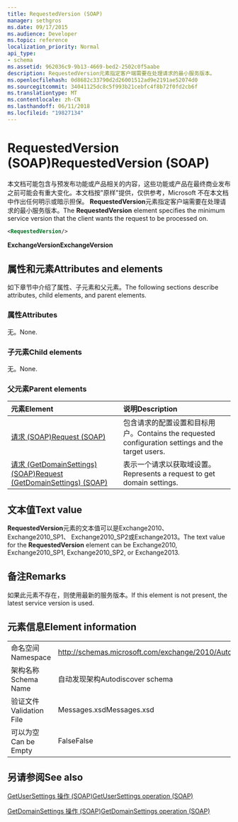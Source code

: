 ```yaml
---
title: RequestedVersion (SOAP)
manager: sethgros
ms.date: 09/17/2015
ms.audience: Developer
ms.topic: reference
localization_priority: Normal
api_type:
- schema
ms.assetid: 962036c9-9b13-4669-bed2-2502c0f5aabe
description: RequestedVersion元素指定客户端需要在处理请求的最小服务版本。
ms.openlocfilehash: 0d8682c33790d2d26001512ad9e2191ae52074d0
ms.sourcegitcommit: 34041125dc8c5f993b21cebfc4f8b72f0fd2cb6f
ms.translationtype: MT
ms.contentlocale: zh-CN
ms.lasthandoff: 06/11/2018
ms.locfileid: "19827134"
---
```

# <a name="requestedversion-soap"></a><span data-ttu-id="83fda-103">RequestedVersion (SOAP)</span><span class="sxs-lookup"><span data-stu-id="83fda-103">RequestedVersion (SOAP)</span></span>

<span data-ttu-id="83fda-104">本文档可能包含与预发布功能或产品相关的内容，这些功能或产品在最终商业发布之前可能会有重大变化。本文档按"原样"提供，仅供参考，Microsoft 不在本文档中作出任何明示或暗示担保。 **RequestedVersion**元素指定客户端需要在处理请求的最小服务版本。</span><span class="sxs-lookup"><span data-stu-id="83fda-104">The **RequestedVersion** element specifies the minimum service version that the client wants the request to be processed on.</span></span> 
  
```XML
<RequestedVersion/>
```

 <span data-ttu-id="83fda-105">**ExchangeVersion**</span><span class="sxs-lookup"><span data-stu-id="83fda-105">**ExchangeVersion**</span></span>
## <a name="attributes-and-elements"></a><span data-ttu-id="83fda-106">属性和元素</span><span class="sxs-lookup"><span data-stu-id="83fda-106">Attributes and elements</span></span>

<span data-ttu-id="83fda-107">如下章节中介绍了属性、子元素和父元素。</span><span class="sxs-lookup"><span data-stu-id="83fda-107">The following sections describe attributes, child elements, and parent elements.</span></span>
  
### <a name="attributes"></a><span data-ttu-id="83fda-108">属性</span><span class="sxs-lookup"><span data-stu-id="83fda-108">Attributes</span></span>

<span data-ttu-id="83fda-109">无。</span><span class="sxs-lookup"><span data-stu-id="83fda-109">None.</span></span>
  
### <a name="child-elements"></a><span data-ttu-id="83fda-110">子元素</span><span class="sxs-lookup"><span data-stu-id="83fda-110">Child elements</span></span>

<span data-ttu-id="83fda-111">无。</span><span class="sxs-lookup"><span data-stu-id="83fda-111">None.</span></span>
  
### <a name="parent-elements"></a><span data-ttu-id="83fda-112">父元素</span><span class="sxs-lookup"><span data-stu-id="83fda-112">Parent elements</span></span>

|<span data-ttu-id="83fda-113">**元素**</span><span class="sxs-lookup"><span data-stu-id="83fda-113">**Element**</span></span>|<span data-ttu-id="83fda-114">**说明**</span><span class="sxs-lookup"><span data-stu-id="83fda-114">**Description**</span></span>|
|:-----|:-----|
|[<span data-ttu-id="83fda-115">请求 (SOAP)</span><span class="sxs-lookup"><span data-stu-id="83fda-115">Request (SOAP)</span></span>](request-soap.md) <br/> |<span data-ttu-id="83fda-116">包含请求的配置设置和目标用户。</span><span class="sxs-lookup"><span data-stu-id="83fda-116">Contains the requested configuration settings and the target users.</span></span>  <br/> |
|[<span data-ttu-id="83fda-117">请求 (GetDomainSettings) (SOAP)</span><span class="sxs-lookup"><span data-stu-id="83fda-117">Request (GetDomainSettings) (SOAP)</span></span>](request-getdomainsettingssoap.md) <br/> |<span data-ttu-id="83fda-118">表示一个请求以获取域设置。</span><span class="sxs-lookup"><span data-stu-id="83fda-118">Represents a request to get domain settings.</span></span>  <br/> |
   
## <a name="text-value"></a><span data-ttu-id="83fda-119">文本值</span><span class="sxs-lookup"><span data-stu-id="83fda-119">Text value</span></span>

<span data-ttu-id="83fda-120">**RequestedVersion**元素的文本值可以是Exchange2010、 Exchange2010_SP1、 Exchange2010_SP2或Exchange2013。</span><span class="sxs-lookup"><span data-stu-id="83fda-120">The text value for the **RequestedVersion** element can be Exchange2010, Exchange2010_SP1, Exchange2010_SP2, or Exchange2013.</span></span>
  
## <a name="remarks"></a><span data-ttu-id="83fda-121">备注</span><span class="sxs-lookup"><span data-stu-id="83fda-121">Remarks</span></span>

<span data-ttu-id="83fda-122">如果此元素不存在，则使用最新的服务版本。</span><span class="sxs-lookup"><span data-stu-id="83fda-122">If this element is not present, the latest service version is used.</span></span>
  
## <a name="element-information"></a><span data-ttu-id="83fda-123">元素信息</span><span class="sxs-lookup"><span data-stu-id="83fda-123">Element information</span></span>

|||
|:-----|:-----|
|<span data-ttu-id="83fda-124">命名空间</span><span class="sxs-lookup"><span data-stu-id="83fda-124">Namespace</span></span>  <br/> |http://schemas.microsoft.com/exchange/2010/Autodiscover  <br/> |
|<span data-ttu-id="83fda-125">架构名称</span><span class="sxs-lookup"><span data-stu-id="83fda-125">Schema Name</span></span>  <br/> |<span data-ttu-id="83fda-126">自动发现架构</span><span class="sxs-lookup"><span data-stu-id="83fda-126">Autodiscover schema</span></span>  <br/> |
|<span data-ttu-id="83fda-127">验证文件</span><span class="sxs-lookup"><span data-stu-id="83fda-127">Validation File</span></span>  <br/> |<span data-ttu-id="83fda-128">Messages.xsd</span><span class="sxs-lookup"><span data-stu-id="83fda-128">Messages.xsd</span></span>  <br/> |
|<span data-ttu-id="83fda-129">可以为空</span><span class="sxs-lookup"><span data-stu-id="83fda-129">Can be Empty</span></span>  <br/> |<span data-ttu-id="83fda-130">False</span><span class="sxs-lookup"><span data-stu-id="83fda-130">False</span></span>  <br/> |
   
## <a name="see-also"></a><span data-ttu-id="83fda-131">另请参阅</span><span class="sxs-lookup"><span data-stu-id="83fda-131">See also</span></span>



[<span data-ttu-id="83fda-132">GetUserSettings 操作 (SOAP)</span><span class="sxs-lookup"><span data-stu-id="83fda-132">GetUserSettings operation (SOAP)</span></span>](getusersettings-operation-soap.md)
  
[<span data-ttu-id="83fda-133">GetDomainSettings 操作 (SOAP)</span><span class="sxs-lookup"><span data-stu-id="83fda-133">GetDomainSettings operation (SOAP)</span></span>](getdomainsettings-operation-soap.md)


